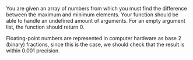 You are given an array of numbers from which you must find the difference between the maximum and minimum elements.
Your function should be able to handle an undefined amount of arguments. 
For an empty argument list, the function should return 0.

Floating-point numbers are represented in computer hardware as base 2 (binary) fractions, 
since this is the case, we should check that the result is within 0.001 precision.
